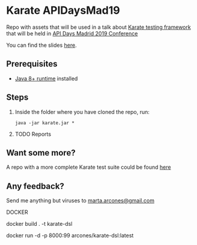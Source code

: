 # Karate APIDaysMad19

Repo with assets that will be used in a talk about [Karate testing framework](https://github.com/intuit/karate) that will be held in [API Days Madrid 2019 Conference](http://apidaysmad.apiaddicts.org/)

You can find the slides [here](https://bit.ly/apidays-karate-slides).

## Prerequisites
 - [Java 8+ runtime](https://java.com/en/download/manual.jsp) installed

## Steps
1. Inside the folder where you have cloned the repo, run:

	```java -jar karate.jar *```

2. TODO Reports

## Want some more? 
A repo with a more complete Karate test suite could be found [here](https://github.com/arcones/karate-meetup)

## Any feedback?
Send me anything but viruses to marta.arcones@gmail.com



DOCKER

docker build . -t karate-dsl

docker run -d -p 8000:99 arcones/karate-dsl:latest
